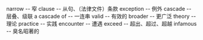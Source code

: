 narrow          -- 窄
clause          -- 从句、（法律文件）条款
exception       -- 例外
cascade         -- 层叠、级联
a cascade of    -- 一连串
valid           -- 有效的
broader         -- 更广泛
theory          -- 理论
practice        -- 实践
encounter       -- 遭遇
exceed          -- 超出、超过、超越
infamous        -- 臭名昭著的
